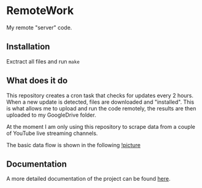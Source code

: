 # RemoteWork
My remote "server" code.

## Installation
Exctract all files and run `make` 

## What does it do
This repository creates a cron task that checks for updates every 2 hours. 
When a new update is detected, files are downloaded and "installed". This is what allows me to
upload and run the code remotely, the results are then uploaded to my GoogleDrive folder.

At the moment I am only using this repository to scrape data from a couple of YouTube live streaming channels.

The basic data flow is shown in the following [!picture](docs/flow.png)

## Documentation
A more detailed documentation of the project can be found [here](https://chelyabinsk.github.io/RemoteWork/).
